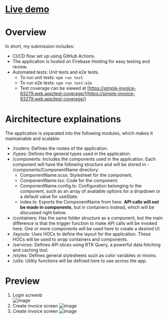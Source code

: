 # [Live demo](https://simple-invoice-93279.web.app/) 
# Overview
In short, my submission includes:
- CI/CD flow set up using GitHub Actions.
- The application is hosted on Firebase Hosting for easy testing and review.
- Automated tests: Unit tests and e2e tests.
   - To run unit tests: `npm run test`
   - To run e2e tests: `npm run test:e2e`
   - Test coverage can be viewed at [https://simple-invoice-93279.web.app/test-coverage/](https://simple-invoice-93279.web.app/test-coverage/)
# Airchitecture explainations
The application is separated into the following modules, which makes it maintainable and scalable:
- /routers: Defines the routes of the application.
- /types: Defines the general types used in the application.
- /components: Includes the components used in the application. Each component will have the following structure and will be stored in - /components/ComponentName directory:
  - ComponentName.scss: Stylesheet for the component.
  - ComponentName.tsx: Code for the component.
  - ComponentName.config.ts: Configuration belonging to the component, such as an array of available options for a dropdown or a default value for useState.
  - index.ts: Exports the ComponentName from here.
**API calls will not be made in components**, but in containers instead, which will be discussed right below.
- /containers: Has the same folder structure as a component, but the main difference is that the trigger function to make API calls will be invoked here. One or more components will be used here to create a desired UI.
- /layouts: Uses HOCs to define the layout for the application. These HOCs will be used to wrap containers and components.
- /services: Defines API slices using RTK Query, a powerful data fetching and caching tool.
- /styles: Defines general stylesheets such as color variables or mixins.
- /utils: Utility functions will be defined here to use across the app.
# Preview
1. Login screenb <br />
![image](https://user-images.githubusercontent.com/36781077/224722623-c598bccb-434d-4389-a2a2-58f49463c348.png)
2. Create invoice screen
![image](https://user-images.githubusercontent.com/36781077/224723456-9b43d54a-2efe-4fdd-a3af-ca670c4cac50.png)
3. Create invoice screen
![image](https://user-images.githubusercontent.com/36781077/224723599-ac6f9786-472c-4632-a11b-38e2d65f1eb0.png)

